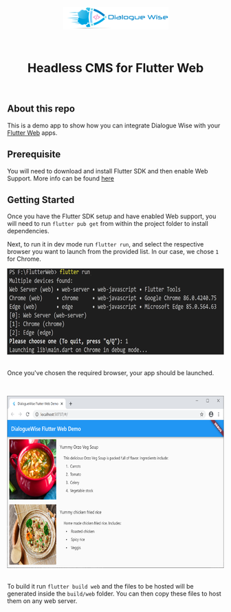 <p align="center">
<a href="https://dialoguewise.com" target="_blank"><img src="https://github.com/dialoguewise/dialoguewise-demo/blob/master/screenshots/logo.PNG?raw=true"></a>
</p>  
<br/>
<h1 align="center">
Headless CMS for Flutter Web
</h1>  
<br/>

## About this repo

This is a demo app to show how you can integrate Dialogue Wise with your [Flutter Web](https://flutter.dev/web) apps.

## Prerequisite

You will need to download and install Flutter SDK and then enable Web Support.
More info can be found [here](https://flutter.dev/docs/get-started/web)

## Getting Started

Once you have the Flutter SDK setup and have enabled Web support, you will need to run `flutter pub get` from within the project folder to install dependencies.

Next, to run it in dev mode run `flutter run`, and select the respective browser you want to launch from the provided list. In our case, we chose `1` for Chrome.

<img src="https://github.com/dialoguewise/dialoguewise-demo-flutter-web/blob/master/screenshots/launch.PNG?raw=true" height="200"> <br/><br/>


  
Once you've chosen the required browser, your app should be launched.
  
<br/>

<img src="https://github.com/dialoguewise/dialoguewise-demo-flutter-web/blob/master/screenshots/flutter-web.png?raw=true" height="400"> <br/><br/>

To build it run `flutter build web` and the files to be hosted will be generated inside the `build/web` folder. You can then copy these files to host them on any web server.